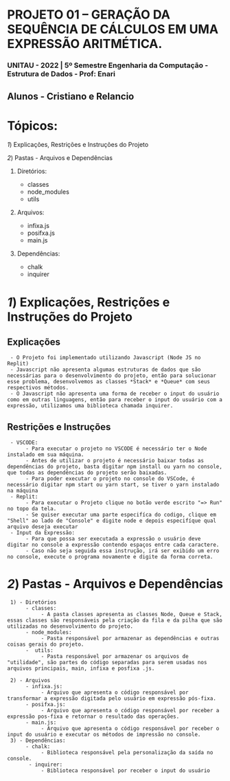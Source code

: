 # PROJETO 01 – GERAÇÃO DA SEQUÊNCIA DE CÁLCULOS EM UMA EXPRESSÃO ARITMÉTICA.

### UNITAU - 2022 | 5º Semestre Engenharia da Computação - Estrutura de Dados - Prof: Enari

## Alunos - Cristiano e Relancio

# Tópicos:

_1_) Explicações, Restrições e Instruções do Projeto

_2_) Pastas - Arquivos e Dependências

1. Diretórios:

   - classes
   - node_modules
   - utils

2. Arquivos:

   - infixa.js
   - posifxa.js
   - main.js

3. Dependências:
   - chalk
   - inquirer

# _1_) Explicações, Restrições e Instruções do Projeto

## Explicações

     - O Projeto foi implementado utilizando Javascript (Node JS no Replit)
     - Javascript não apresenta algumas estruturas de dados que são necessárias para o desenvolvimento do projeto, então para solucionar esse problema, desenvolvemos as classes *Stack* e *Queue* com seus respectivos métodos.
     - O Javascript não apresenta uma forma de receber o input do usuário como em outras linguagens, então para receber o input do usuário com a expressão, utilizamos uma biblioteca chamada inquirer.

## Restrições e Instruções

     - VSCODE:
          - Para executar o projeto no VSCODE é necessário ter o Node instalado em sua máquina.
          - Antes de utilizar o projeto é necessário baixar todas as dependências do projeto, basta digitar npm install ou yarn no console, que todas as dependências do projeto serão baixadas.
          - Para poder executar o projeto no console do VSCode, é necessário digitar npm start ou yarn start, se tiver o yarn instalado na máquina
     - Replit:
          - Para executar o Projeto clique no botão verde escrito "=> Run" no topo da tela.
          - Se quiser executar uma parte especifíca do codigo, clique em "Shell" ao lado de "Console" e digite node e depois especifíque qual arquivo deseja executar
     - Input da Expressão:
          - Para que possa ser executada a expressão o usuário deve digitar no console a expressão contendo espaços entre cada caractere.
          - Caso não seja seguida essa instrução, irá ser exibido um erro no console, execute o programa novamente e digite da forma correta.

# _2_) Pastas - Arquivos e Dependências

     1) - Diretórios
          - classes:
               - A pasta classes apresenta as classes Node, Queue e Stack, essas classes são responsáveis pela criação da fila e da pilha que são utilizadas no desenvolvimento do projeto.
          - node_modules:
               - Pasta responsável por armazenar as dependências e outras coisas gerais do projeto.
          -  utils:
               - Pasta responsável por armazenar os arquivos de "utilidade", são partes do código separadas para serem usadas nos arquivos principais, main, infixa e posfixa .js.

     2) - Arquivos
          - infixa.js:
               - Arquivo que apresenta o código responsável por transformar a expressão digitada pelo usuário em expressão pós-fixa.
          - posifxa.js:
               - Arquivo que apresenta o código responsável por receber a expressão pos-fixa e retornar o resultado das operações.
          - main.js:
               - Arquivo que apresenta o código responsável por receber o input do usuário e executar os métodos de impressão no console.
     3) - Dependências:
          - chalk:
               - Biblioteca responsável pela personalização da saída no console.
           - inquirer:
               - Biblioteca responsável por receber o input do usuário
